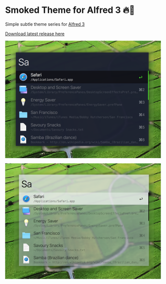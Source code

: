 Smoked Theme for Alfred 3 🔥💨
======
Simple subtle theme series for [Alfred 3](http://www.alfredapp.com/)

[Download latest release here](https://github.com/qbunt/smoked/archive/v2.0.zip)

![Smoked Night Screenshot](smoked.png)

![Smoked Day Screenshot](smoked_day.png)

